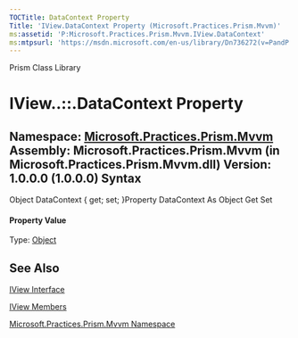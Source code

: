 ```yaml
---
TOCTitle: DataContext Property
Title: 'IView.DataContext Property (Microsoft.Practices.Prism.Mvvm)'
ms:assetid: 'P:Microsoft.Practices.Prism.Mvvm.IView.DataContext'
ms:mtpsurl: 'https://msdn.microsoft.com/en-us/library/Dn736272(v=PandP.50)'
---
```


Prism Class Library

IView..::.DataContext Property
==============================

**Namespace:** [Microsoft.Practices.Prism.Mvvm](https://msdn.microsoft.com/n:microsoft.practices.prism.mvvm)
**Assembly:** Microsoft.Practices.Prism.Mvvm (in Microsoft.Practices.Prism.Mvvm.dll) Version: 1.0.0.0 (1.0.0.0)
Syntax
------

<span id="syntaxToggle"></span>Object DataContext { get; set; }Property DataContext As Object Get Set
#### Property Value

Type: [Object](http://msdn2.microsoft.com/en-us/library/e5kfa45b)

See Also
--------

<span id="seeAlsoToggle"></span>
[IView Interface](https://msdn.microsoft.com/t:microsoft.practices.prism.mvvm.iview)

[IView Members](https://msdn.microsoft.com/allmembers.t:microsoft.practices.prism.mvvm.iview)

[Microsoft.Practices.Prism.Mvvm Namespace](https://msdn.microsoft.com/n:microsoft.practices.prism.mvvm)
